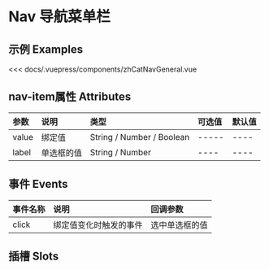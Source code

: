 
# Nav 导航菜单栏

## 示例 Examples

<zh-cat-nav-general></zh-cat-nav-general>
<code-show>
<<< docs/.vuepress/components/zhCatNavGeneral.vue 
</code-show>

## nav-item属性 Attributes

| 参数  | 说明  | 类型   | 可选值           | 默认值 |
|:------|:-------------|:-------|:------------------|:--------|
| value | 绑定值 | String / Number / Boolean | ----- | ---- |
| label | 单选框的值 | String / Number | ---- | ---- |

## 事件 Events

| 事件名称  | 说明    | 回调参数 |
|:------|:---------------|:--------|
| click | 绑定值变化时触发的事件 | 选中单选框的值 |

## 插槽 Slots
<!-- 
| 插槽名称  | 说明 |
|:------|:---------------| -->
